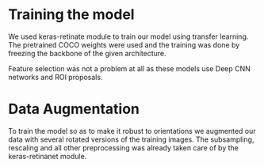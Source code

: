 # Training the model

We used keras-retinate module to train our model using transfer learning. The pretrained COCO weights were used and the training was done by freezing the 
backbone of the given architecture.

Feature selection was not a problem at all as these models use Deep CNN networks and ROI proposals.

# Data Augmentation

To train the model so as to make it robust to orientations we augmented our data with several rotated versions of the training images.
The subsampling, rescaling and all other preprocessing was already taken care of by the keras-retinanet module.